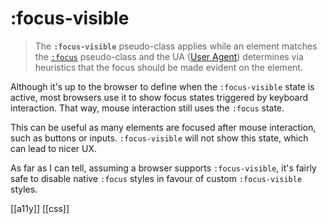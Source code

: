 # :focus-visible

>The **`:focus-visible`** pseudo-class applies while an element matches the [`:focus`](https://developer.mozilla.org/en-US/docs/Web/CSS/:focus) pseudo-class and the UA ([User Agent](https://developer.mozilla.org/en-US/docs/Glossary/User_agent)) determines via heuristics that the focus should be made evident on the element.

Although it's up to the browser to define when the `:focus-visible` state is active, most browsers use it to show focus states triggered by keyboard interaction. That way, mouse interaction still uses the `:focus` state.

This can be useful as many elements are focused after mouse interaction, such as buttons or inputs. `:focus-visible` will not show this state, which can lead to nicer UX.

As far as I can tell, assuming a browser supports `:focus-visible`, it's fairly safe to disable native `:focus` styles in favour of custom `:focus-visible` styles.

[[a11y]]
[[css]]